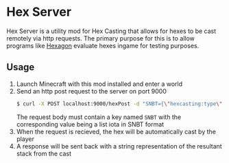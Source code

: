 # Hex Server

Hex Server is a utility mod for Hex Casting that allows for hexes to be cast remotely via http requests. The primary purpose for this is to allow programs like [Hexagon](https://github.com/Master-Bw3/Hexagon/tree/Dev?tab=readme-ov-file) evaluate hexes ingame for testing purposes.

## Usage
1. Launch Minecraft with this mod installed and enter a world
2. Send an http post request to the server on port 9000
   ```bash
   $ curl -X POST localhost:9000/hexPost -d "SNBT={\"hexcasting:type\": \"hexcasting:list\", \"hexcasting:data\":  ..."
   ```
   The request body must contain a key named `SNBT` with the corresponding value being a list iota in SNBT format
3. When the request is recieved, the hex will be automatically cast by the player
4. A response will be sent back with a string representation of the resultant stack from the cast
